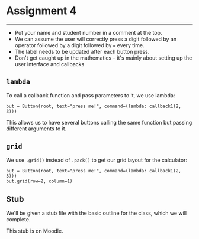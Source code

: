 # Assignment 4

---

* Put your name and student number in a comment at the top.
* We can assume the user will correctly press a digit followed by an operator followed by a digit followed by `=` every time.
* The label needs to be updated after each button press.
* Don't get caught up in the mathematics – it's mainly about setting up the user interface and callbacks

## `lambda`

To call a callback function and pass parameters to it, we use lambda:

	but = Button(root, text="press me!", command=(lambda: callback1(2, 3)))
	
This allows us to have several buttons calling the same function but passing different arguments to it.

## `grid`

We use `.grid()` instead of `.pack()` to get our grid layout for the calculator:

	but = Button(root, text="press me!", command=(lambda: callback1(2, 3)))
	but.grid(row=2, column=1)
	
## Stub

We'll be given a stub file with the basic outline for the class, which we will complete.

This stub is on Moodle.